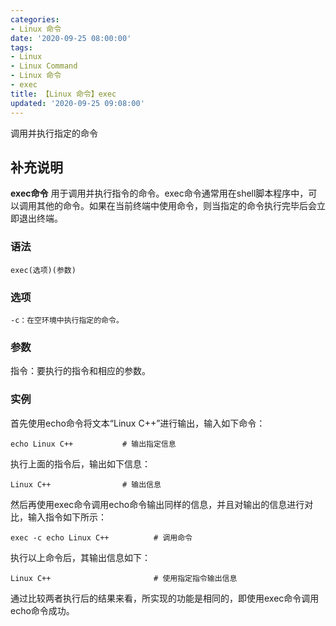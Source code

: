 ```yaml
---
categories:
- Linux 命令
date: '2020-09-25 08:00:00'
tags:
- Linux
- Linux Command
- Linux 命令
- exec
title: 【Linux 命令】exec
updated: '2020-09-25 09:08:00'
---
```


调用并执行指定的命令

## 补充说明

**exec命令** 用于调用并执行指令的命令。exec命令通常用在shell脚本程序中，可以调用其他的命令。如果在当前终端中使用命令，则当指定的命令执行完毕后会立即退出终端。

###  语法

```shell
exec(选项)(参数)
```

###  选项

```shell
-c：在空环境中执行指定的命令。
```

###  参数

指令：要执行的指令和相应的参数。

###  实例

首先使用echo命令将文本“Linux C++”进行输出，输入如下命令：

```shell
echo Linux C++           # 输出指定信息
```

执行上面的指令后，输出如下信息：

```shell
Linux C++                # 输出信息
```

然后再使用exec命令调用echo命令输出同样的信息，并且对输出的信息进行对比，输入指令如下所示：

```shell
exec -c echo Linux C++          # 调用命令
```

执行以上命令后，其输出信息如下：

```shell
Linux C++                       # 使用指定指令输出信息
```

通过比较两者执行后的结果来看，所实现的功能是相同的，即使用exec命令调用echo命令成功。


